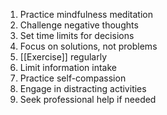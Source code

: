 1. Practice mindfulness meditation
2. Challenge negative thoughts
3. Set time limits for decisions
4. Focus on solutions, not problems
5. [[Exercise]] regularly
6. Limit information intake
7. Practice self-compassion
8. Engage in distracting activities
9. Seek professional help if needed